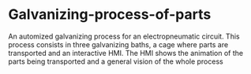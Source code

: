 # Galvanizing-process-of-parts
An automized galvanizing process for an electropneumatic circuit. This process consists in three galvanizing baths, a cage where parts are transported and an interactive HMI. The HMI shows the animation of the parts being transported and a general vision of the whole process
